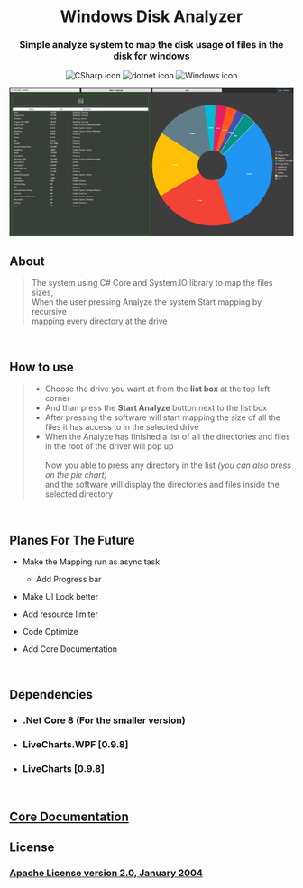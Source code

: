 <div align="center">

# **Windows Disk Analyzer**
### Simple analyze system to map the disk usage of files in the disk for windows

![CSharp icon](https://ziadoua.github.io/m3-Markdown-Badges/badges/CSharp/csharp1.svg)
![dotnet icon](https://ziadoua.github.io/m3-Markdown-Badges/badges/dotNET/dotnet1.svg)
![Windows icon](https://ziadoua.github.io/m3-Markdown-Badges/badges/Windows/windows1.svg)
<br/>
<!--Badges From https://github.com/ziadOUA/m3-Markdown-Badges-->

![Screenshot](.docs/.asserts/Screenshot.png)
</div>

## About
> The system using C# Core and System.IO library to map the files sizes,<br/>
> When the user pressing Analyze the system Start mapping by recursive<br/> 
> mapping every directory at the drive <br/>

<br/>

## How to use
> * Choose the drive you want at from the **list box** at the top left corner <br/>
> * And than press the **Start Analyze** button next to the list box <br/>
> * After pressing the software will start mapping the size of all the files it has access to in the selected drive
> * When the Analyze has finished a list of all the directories and files in the root of the driver will pop up
> <br/><br/>
>  Now you able to press any directory in the list *(you can also press on the pie chart)* <br/>
> and the software will display the directories and files inside the selected directory 

<br/>

## Planes For The Future 
* Make the Mapping run as async task
    * Add Progress bar
    
* Make UI Look better
* Add resource limiter
* Code Optimize
* Add Core Documentation

<br/>

## Dependencies
* ### .Net Core 8 (For the smaller version)
* ### LiveCharts.WPF \[0.9.8\]
* ### LiveCharts \[0.9.8\]

<br/>

## [Core Documentation](.docs/Core.md)  


## License
### [Apache License version 2.0, January 2004](./LICENSE)